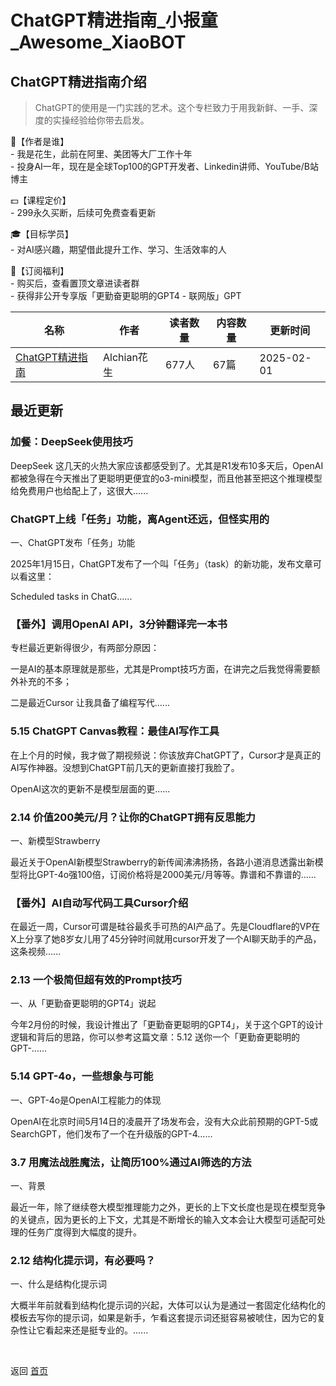 # ChatGPT精进指南_小报童_Awesome_XiaoBOT

## ChatGPT精进指南介绍
> ChatGPT的使用是一门实践的艺术。这个专栏致力于用我新鲜、一手、深度的实操经验给你带去启发。    
    
🚀【作者是谁】    
\- 我是花生，此前在阿里、美团等大厂工作十年    
\- 投身AI一年，现在是全球Top100的GPT开发者、Linkedin讲师、YouTube/B站博主    
    
💵【课程定价】    
\- 299永久买断，后续可免费查看更新    
    
🎓【目标学员】    
\- 对AI感兴趣，期望借此提升工作、学习、生活效率的人    
    
🎁【订阅福利】    
\- 购买后，查看置顶文章进读者群    
\- 获得非公开专享版「更勤奋更聪明的GPT4 - 联网版」GPT  
  


|名称|作者|读者数量|内容数量|更新时间|
|---|---|---|---|---|
|[ChatGPT精进指南](https://xiaobot.net/p/AIclass?refer=0b133df9-27dc-423b-8101-639049001c13)|Alchian花生|677人|67篇|2025-02-01|

## 最近更新
### 加餐：DeepSeek使用技巧

DeepSeek
这几天的火热大家应该都感受到了。尤其是R1发布10多天后，OpenAI都被急得在今天推出了更聪明更便宜的o3-mini模型，而且他甚至把这个推理模型给免费用户也给配上了，这很大......

### ChatGPT上线「任务」功能，离Agent还远，但怪实用的

一、ChatGPT发布「任务」功能

2025年1月15日，ChatGPT发布了一个叫「任务」（task）的新功能，发布文章可以看这里：

Scheduled tasks in ChatG......

### 【番外】调用OpenAI API，3分钟翻译完一本书

专栏最近更新得很少，有两部分原因：

一是AI的基本原理就是那些，尤其是Prompt技巧方面，在讲完之后我觉得需要额外补充的不多；

二是最近Cursor 让我具备了编程写代......

### 5.15 ChatGPT Canvas教程：最佳AI写作工具

在上个月的时候，我才做了期视频说：你该放弃ChatGPT了，Cursor才是真正的AI写作神器。没想到ChatGPT前几天的更新直接打我脸了。

OpenAI这次的更新不是模型层面的更......

### 2.14 价值200美元/月？让你的ChatGPT拥有反思能力

一、新模型Strawberry

最近关于OpenAI新模型Strawberry的新传闻沸沸扬扬，各路小道消息透露出新模型将比GPT-4o强100倍，订阅价格将是2000美元/月等等。靠谱和不靠谱的......

### 【番外】AI自动写代码工具Cursor介绍

在最近一周，Cursor可谓是硅谷最炙手可热的AI产品了。先是Cloudflare的VP在X上分享了她8岁女儿用了45分钟时间就用cursor开发了一个AI聊天助手的产品，这条视频......

### 2.13 一个极简但超有效的Prompt技巧

一、从「更勤奋更聪明的GPT4」说起

今年2月份的时候，我设计推出了「更勤奋更聪明的GPT4」，关于这个GPT的设计逻辑和背后的思路，你可以参考这篇文章：5.12
送你一个「更勤奋更聪明的GPT-......

### 5.14 GPT-4o，一些想象与可能

一、GPT-4o是OpenAI工程能力的体现

OpenAI在北京时间5月14日的凌晨开了场发布会，没有大众此前预期的GPT-5或SearchGPT，他们发布了一个在升级版的GPT-4......

### 3.7 用魔法战胜魔法，让简历100%通过AI筛选的方法

一、背景

最近一年，除了继续卷大模型推理能力之外，更长的上下文长度也是现在模型竞争的关键点，因为更长的上下文，尤其是不断增长的输入文本会让大模型可适配可处理的任务广度得到大幅度的提升。

### 2.12 结构化提示词，有必要吗？

一、什么是结构化提示词

大概半年前就看到结构化提示词的兴起，大体可以认为是通过一套固定化结构化的模板去写你的提示词，如果是新手，乍看这套提示词还挺容易被唬住，因为它的复杂性让它看起来还是挺专业的。......


<a href="https://github.com/Reno9527/awesome-xiaobot" style="color: white; text-decoration: none;">awesome-xiaobot</a>

返回 [首页](../README.md)
